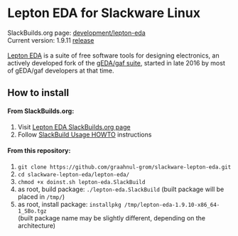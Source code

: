 Lepton EDA for Slackware Linux
==============================

SlackBuilds.org page: [development/lepton-eda](https://slackbuilds.org/repository/14.2/development/lepton-eda/)
<br />
Current version: 1.9.11 [release](https://github.com/lepton-eda/lepton-eda/releases/tag/1.9.11-20200604)
<br />
<br />
[Lepton EDA](https://github.com/lepton-eda/lepton-eda)
is a suite of free software tools for designing electronics,
an actively developed fork of the
[gEDA/gaf suite](http://wiki.geda-project.org/geda:gaf),
started in late 2016 by most of gEDA/gaf developers at that time.


How to install
--------------

#### From SlackBuilds.org:

1. Visit [Lepton EDA SlackBuilds.org page](https://slackbuilds.org/repository/14.2/development/lepton-eda/)
2. Follow [SlackBuild Usage HOWTO](https://slackbuilds.org/howto/) instructions

#### From this repository:

1. `git clone https://github.com/graahnul-grom/slackware-lepton-eda.git`
2. `cd slackware-lepton-eda/lepton-eda/`
3. `chmod +x doinst.sh lepton-eda.SlackBuild`
4. as root, build package: `./lepton-eda.SlackBuild` (built package will be placed in `/tmp/`)
5. as root, install package: `installpkg /tmp/lepton-eda-1.9.10-x86_64-1_SBo.tgz`<br />
(built package name may be slightly different, depending on the architecture)

